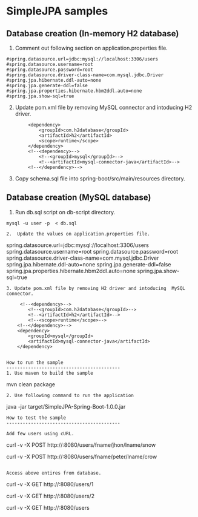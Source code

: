 # SimpleJPA samples



Database creation (In-memory H2 database) 
------------------------------------------
 1. Comment out following section on application.properties file. 
```
#spring.datasource.url=jdbc:mysql://localhost:3306/users
#spring.datasource.username=root
#spring.datasource.password=root
#spring.datasource.driver-class-name=com.mysql.jdbc.Driver
#spring.jpa.hibernate.ddl-auto=none
#spring.jpa.generate-ddl=false
#spring.jpa.properties.hibernate.hbm2ddl.auto=none
#spring.jpa.show-sql=true
```
2. Update pom.xml file by removing MySQL connector and intoducing H2 driver. 
```
        <dependency>
            <groupId>com.h2database</groupId>
            <artifactId>h2</artifactId>
            <scope>runtime</scope>
        </dependency>
        <!--<dependency>-->
            <!--<groupId>mysql</groupId>-->
            <!--<artifactId>mysql-connector-java</artifactId>-->
        <!--</dependency>--> 
```

3. Copy schema.sql file into spring-boot/src/main/resources directory.  

Database creation (MySQL database) 
------------------------------------------
1. Run db.sql script on db-script directory. 
```
mysql -u user -p  < db.sql

2.  Update the values on application.properties file. 
``` 
spring.datasource.url=jdbc:mysql://localhost:3306/users
spring.datasource.username=root
spring.datasource.password=root
spring.datasource.driver-class-name=com.mysql.jdbc.Driver
spring.jpa.hibernate.ddl-auto=none
spring.jpa.generate-ddl=false
spring.jpa.properties.hibernate.hbm2ddl.auto=none
spring.jpa.show-sql=true
  ```
 3. Update pom.xml file by removing H2 driver and intoducing  MySQL connector. 
 ```
         <!--<dependency>-->
            <!--<groupId>com.h2database</groupId>-->
            <!--<artifactId>h2</artifactId>-->
            <!--<scope>runtime</scope>-->
        <!--</dependency>-->
        <dependency>
            <groupId>mysql</groupId>
            <artifactId>mysql-connector-java</artifactId>
        </dependency>
 ```
  
How to run the sample  
------------------------------------------
1. Use maven to build the sample 
```
mvn clean package 
```
2. Use following command to run the application 
```
java -jar target/SimpleJPA-Spring-Boot-1.0.0.jar 
```
How to test the sample  
------------------------------------------

Add few users using cURL.  
```
curl -v -X POST http://<host-ip>:8080/users/fname/jhon/lname/snow

curl -v -X POST http://<host-ip>:8080/users/fname/peter/lname/crow 
```

Access above entires from database.

```
curl -v -X GET http://<host-ip>:8080/users/1

curl -v -X GET http://<host-ip>:8080/users/2

curl -v -X GET http://<host-ip>:8080/users
```






